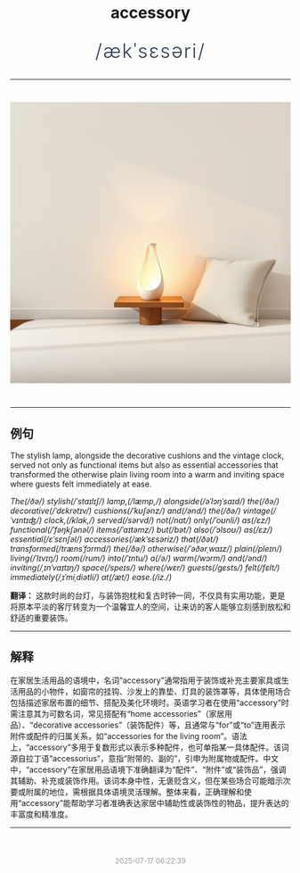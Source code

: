 <div align="center">

# accessory

<div style="margin: 30px 0;">
<h1 style="font-size: 2.5em; font-weight: 300; letter-spacing: 2px; margin: 0; color: #2c3e50;">
/ækˈsɛsəri/
</h1>
</div>

</div>

---

<div align="center" style="margin: 40px 0;">

![accessory](images/accessory.png)

</div>

---

## 例句

The stylish lamp, alongside the decorative cushions and the vintage clock, served not only as functional items but also as essential accessories that transformed the otherwise plain living room into a warm and inviting space where guests felt immediately at ease.

*The(/ðə/) stylish(/ˈstaɪlɪʃ/) lamp,(/læmp,/) alongside(/əˈlɔŋˈsaɪd/) the(/ðə/) decorative(/ˈdɛkrətɪv/) cushions(/ˈkʊʃənz/) and(/ənd/) the(/ðə/) vintage(/ˈvɪntɪʤ/) clock,(/klɑk,/) served(/sərvd/) not(/nɑt/) only(/ˈoʊnli/) as(/ɛz/) functional(/ˈfəŋkʃənəl/) items(/ˈaɪtəmz/) but(/bət/) also(/ˈɔlsoʊ/) as(/ɛz/) essential(/ɛˈsɛnʃəl/) accessories(/ækˈsɛsəriz/) that(/ðət/) transformed(/trænsˈfɔrmd/) the(/ðə/) otherwise(/ˈəðərˌwaɪz/) plain(/pleɪn/) living(/ˈlɪvɪŋ/) room(/rum/) into(/ˈɪntu/) a(/ə/) warm(/wɔrm/) and(/ənd/) inviting(/ˌɪnˈvaɪtɪŋ/) space(/speɪs/) where(/wɛr/) guests(/gɛsts/) felt(/fɛlt/) immediately(/ˌɪˈmiˌdiətli/) at(/æt/) ease.(/iz./)*

**翻译：** 这款时尚的台灯，与装饰抱枕和复古时钟一同，不仅具有实用功能，更是将原本平淡的客厅转变为一个温馨宜人的空间，让来访的客人能够立刻感到放松和舒适的重要装饰。

---

## 解释

在家居生活用品的语境中，名词“accessory”通常指用于装饰或补充主要家具或生活用品的小物件，如窗帘的挂钩、沙发上的靠垫、灯具的装饰罩等，具体使用场合包括描述家居布置的细节、搭配及美化环境时。英语学习者在使用“accessory”时需注意其为可数名词，常见搭配有“home accessories”（家居用品）、“decorative accessories”（装饰配件）等，且通常与“for”或“to”连用表示附件或配件的归属关系，如“accessories for the living room”。语法上，“accessory”多用于复数形式以表示多种配件，也可单指某一具体配件。该词源自拉丁语“accessorius”，意指“附带的、副的”，引申为附属物或配件。中文中，“accessory”在家居用品语境下准确翻译为“配件”、“附件”或“装饰品”，强调其辅助、补充或装饰作用。该词本身中性，无褒贬含义，但在某些场合可能暗示次要或附属的地位，需根据具体语境灵活理解。整体来看，正确理解和使用“accessory”能帮助学习者准确表达家居中辅助性或装饰性的物品，提升表达的丰富度和精准度。


---

<div align="center" style="margin-top: 50px;">
<small style="color: #999; font-size: 0.9em;">2025-07-17 06:22:39</small>
</div>
